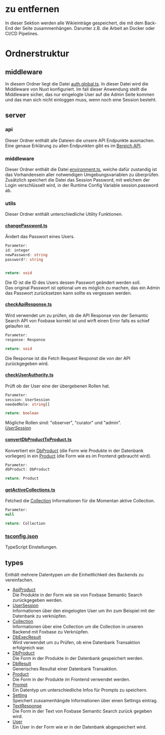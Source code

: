# zu entfernen

In dieser Sektion werden alle Wikieinträge gespeichert, die mit dem Back-End der Seite zusammenhängen.
Darunter z.B. die Arbeit an Docker oder CI/CD Pipelines.

# Ordnerstruktur

## middleware

In diesem Ordner liegt die Datei [auth.global.ts](../middleware/auth.global.ts). In dieser Datei wird die Middleware von Nuxt konfiguriert. Im fall dieser Anwendung stellt die Middleware sicher, das nur eingelogte User auf die Admin Seite kommen und das man sich nicht einloggen muss, wenn noch eine Session besteht.

## server

### api

Dieser Ordner enthält alle Dateien die unsere API Endpunkte ausmachen. Eine genaue Erklärung zu allen Endpunkten gibt es im [Bereich API](./api/openapi.yaml).

### middleware

Dieser Ordner enthält die Datei [environment.ts](../server/middleware/environment.ts), welche dafür zustandig ist das Vorhandensein aller notwendigen Umgebungsvariablen zu überprüfen. Zusätzlich speichert die Datei das Session Password, mit welchem der Login verschlüsselt wird, in der Runtime Config Variable session.password ab.

### utils

Dieser Ordner enthält unterschiedliche Utility Funktionen.

#### [changePassword.ts](../server/utils/changePassword.ts)

Ändert das Passwort eines Users.

```ts
Parameter:
id: integer
newPassword: string
password?: string


return: void
```

Die ID ist die ID des Users dessen Passwort geändert werden soll. <br> Das original Passwort ist optional um es möglich zu machen, das ein Admin das Passwort zurücksetzen kann sollte es vergessen werden.

#### [checkApiResponse.ts](../server/utils/checkApiResponse.ts)

Wird verwendet um zu prüfen, ob die API Response von der Semantic Search API von Foxbase korrekt ist und wirft einen Error falls es schief gelaufen ist.

```ts
Parameter:
response: Response

return: void
```

Die Response ist die Fetch Request Responst die von der API zurückgegeben wird.

#### [checkUserAuthority.ts](../server/utils/checkUserAuthority.ts)

Prüft ob der User eine der übergebenen Rollen hat.

```ts
Parameter:
session: UserSession
neededRole: string[]

return: boolean
```

Mögliche Rollen sind: "observer", "curator" und "admin". <br>
[_UserSession_](../types/auth.d.ts)

#### [convertDbProductToProduct.ts](../server/utils/convertDbProductToProduct.ts)

Konvertiert ein [DbProduct](../types/DbProduct.d.ts) (die Form wie Produkte in der Datenbank vorliegen) in ein [Product](../types/Product.d.ts) (die Form wie es im Frontend gebraucht wird).

```ts
Parameter:
dbProduct: DbProduct

return: Product
```

#### [getActiveCollections.ts](../server/utils/getActiveCollection.ts)

Fetched die [Collection](../types/Collection.d.ts) Informationen für die Momentan aktive Collection.

```ts
Parameter:
null

return: Collection
```

### [tsconfig.json](../server/tsconfig.json)

TypeScript Einstellungen.

## types

Enthält mehrere Datentypen um die Einheitlichkeit des Backends zu vereinfachen.

- [ApiProduct](../types/ApiProduct.d.ts) <br> Die Produkte in der Form wie sie von Foxbase Semantic Search zurückgegeben werden.
- [UserSession](../types/auth.d.ts) <br> Informationen über den eingelogten User um ihn zum Beispiel mit der Datenbank zu verknüpfen.
- [Collection](../types/Collection.d.ts) <br> Informationen über eine Collection um die Collection in unseren Backend mit Foxbase zu Verknüpfen.
- [DbExecResult](../types/DbExecResult.d.ts) <br> Wird verwendet um zu Prüfen, ob eine Datenbank Transaktion erfolgreich war.
- [DbProduct](../types/DbProduct.d.ts) <br> Die Form in der Produkte in der Datenbank gespeichert werden.
- [DbResult](../types/DbResult.d.ts) <br> Generisches Resultat einer Datenbank Transaktion.
- [Product](../types/Product.d.ts) <br> Die Form in der Produkte im Frontend verwendet werden.
- [Prompt](../types/Prompt.d.ts) <br> Ein Datentyp um unterschiedliche Infos für Prompts zu speichern.
- [Setting](../types/Setting.d.ts) <br> Speichert zussamenhängde Informationen über einen Settings eintrag.
- [TextResponse](../types/TextResponse.d.ts) <br> Die Form in der Text von Foxbase Semantic Search zurück gegeben wird.
- [User](../types/User.d.ts) <br> Ein User in der Form wie er in der Datenbank abgespeichert wird.
